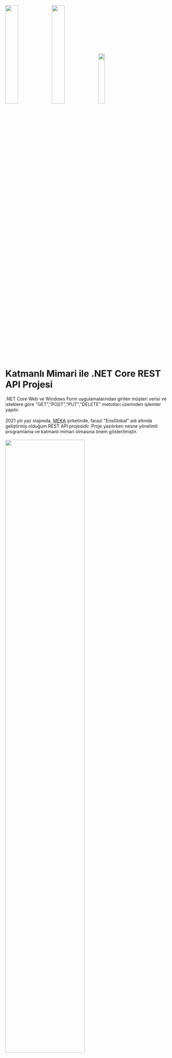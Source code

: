 <section>
  <div>
    <img src="https://miro.medium.com/max/750/1*zc1BKfAHkpvrZlHPbUvuYA.png" width="28%">
    <img src="http://www.farukerdem.com/wp-content/uploads/2020/09/SQLSErver.png" width="28%">
    <img src="https://edvanberliansa.files.wordpress.com/2016/10/jsonlogo.png" width="20%">
  </div>
</section>

# Katmanlı Mimari ile .NET Core REST API Projesi

<section>
  .NET Core Web ve Windows Form uygulamalarından girilen müşteri verisi ve isteklere göre "GET","POST","PUT","DELETE" metotları üzerinden işlemler yapılır.
</section>

<br/>
<div>
  <section>
  2021 yılı yaz stajımda, <a href="https://www.mekaglobal.com/tr">MEKA</a> şirketinde, farazi "EnsGlobal" adı altında geliştirmiş olduğum REST API projesidir. Proje yazılırken nesne yönelimli programlama ve katmanlı mimari olmasına önem gösterilmiştir.
  </section>
  <br/>
  <img src="https://imgyukle.com/f/2022/11/24/JIsaxf.png" width="70%">
  <br/>
  <a>
  Projede API sistemi sıfırdan yazıldığı için API destekleyen tüm platformlardan istekler gönderilebilir.
  </a>
  <img src="https://imgyukle.com/f/2022/11/24/JIsLbS.png" width="80%">
  <br/>
  <section>
  API metotları localhostta Postman ve Swagger UI ile test edilmiştir.
  </section>
  <br/>
  <img src="https://imgyukle.com/f/2022/11/24/JIsjgs.png" width="80%">
  <br/>
</div>

## Proje Gereksinimleri

* .NET 5.0
* Microsoft SQL Server
* Visual Studio

## Nasıl İndirilir?

İlk olarak veritabanını detaylı şekilde çalıştırabilmek ve görüntüleyebilmek için <a href="https://visualstudio.microsoft.com/tr/">Visual Studio</a> ve <a href="https://www.microsoft.com/tr-tr/sql-server/sql-server-downloads">Microsoft SQL Server</a> kurulu olmalıdır. Kurulu ise proje sayfasından Code kısmına gelip "Download ZIP"e tıklanarak indirme işlemini başlatılır.

## Nasıl Çalıştırılır?

İndirdiğimiz "EnsGlobal_REST_API-main.zip" dosyasını bir klasöre çıkartırız. Gerekli IIS, MSSQL Server ve Windows ayarlarını yaptıktan sonra projeleri çalıştırınız. Başlatma seçeneği olarak her üç projeyi de dahil ediniz. 

<hr/>

# .NET Core REST API Project with Layered Architecture

According to the customer data and requests entered from .NET Core Web and Windows Form applications, operations are performed through the "GET","POST","PUT","DELETE" methods. It is a REST API project that I developed under the putative name "EnsGlobal" at MEKA during my summer internship in 2021. While writing the project, importance was given to object-oriented programming and layered architecture. Since the API system was written from scratch in the project, requests can be sent from all platforms that support the API. API methods have been tested on localhost with Postman and Swagger UI.

## Project Requirements

* .NET 5.0
* Microsoft SQL Server
* Visual Studio

## How to Download?

First of all, <a href="https://visualstudio.microsoft.com/tr/">Visual Studio</a> and <a href="https://www.microsoft.com/tr-tr/sql-server/sql-server-downloads">Microsoft SQL Server</a> must be installed in order to run and view the database in detail. If it is installed, go to the Code section on the project page and click "Download ZIP" to start the download process.

## How to Operate?
We extract the downloaded "EnsGlobal_REST_API-main.zip" file to a folder. After making the necessary IIS, MSSQL Server and Windows settings, run the projects. Include all three projects as launch options.
